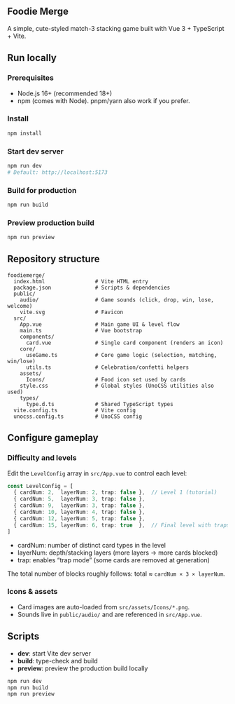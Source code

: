 ## Foodie Merge

A simple, cute-styled match-3 stacking game built with Vue 3 + TypeScript + Vite.


## Run locally

### Prerequisites
- Node.js 16+ (recommended 18+)
- npm (comes with Node). pnpm/yarn also work if you prefer.

### Install
```bash
npm install
```

### Start dev server
```bash
npm run dev
# Default: http://localhost:5173
```

### Build for production
```bash
npm run build
```

### Preview production build
```bash
npm run preview
```


## Repository structure

```text
foodiemerge/
  index.html                # Vite HTML entry
  package.json              # Scripts & dependencies
  public/
    audio/                  # Game sounds (click, drop, win, lose, welcome)
    vite.svg                # Favicon
  src/
    App.vue                 # Main game UI & level flow
    main.ts                 # Vue bootstrap
    components/
      card.vue              # Single card component (renders an icon)
    core/
      useGame.ts            # Core game logic (selection, matching, win/lose)
      utils.ts              # Celebration/confetti helpers
    assets/
      Icons/                # Food icon set used by cards
    style.css               # Global styles (UnoCSS utilities also used)
    types/
      type.d.ts             # Shared TypeScript types
  vite.config.ts            # Vite config
  unocss.config.ts          # UnoCSS config
```


## Configure gameplay

### Difficulty and levels
Edit the `LevelConfig` array in `src/App.vue` to control each level:

```ts
const LevelConfig = [
  { cardNum: 2,  layerNum: 2, trap: false },  // Level 1 (tutorial)
  { cardNum: 5,  layerNum: 3, trap: false },
  { cardNum: 9,  layerNum: 3, trap: false },
  { cardNum: 10, layerNum: 4, trap: false },
  { cardNum: 12, layerNum: 5, trap: false },
  { cardNum: 15, layerNum: 6, trap: true  },  // Final level with traps
]
```

- cardNum: number of distinct card types in the level
- layerNum: depth/stacking layers (more layers → more cards blocked)
- trap: enables “trap mode” (some cards are removed at generation)

The total number of blocks roughly follows: total ≈ `cardNum × 3 × layerNum`.

### Icons & assets
- Card images are auto-loaded from `src/assets/Icons/*.png`.
- Sounds live in `public/audio/` and are referenced in `src/App.vue`.


## Scripts
- **dev**: start Vite dev server
- **build**: type-check and build
- **preview**: preview the production build locally

```bash
npm run dev
npm run build
npm run preview
```
